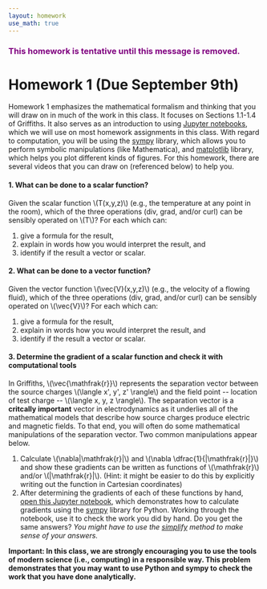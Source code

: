```yaml
---
layout: homework
use_math: true
---
```


<h3 style="color:purple">This homework is tentative until this message is removed.</h3>

# Homework 1 (Due September 9th)

Homework 1 emphasizes the mathematical formalism and thinking that you will draw on in much of the work in this class. It focuses on Sections 1.1-1.4 of Griffiths. It also serves as an introduction to using [Jupyter notebooks](http://jupyter.org), which we will use on most homework assignments in this class. With regard to computation, you will be using the [sympy](http://sympy.org) library, which allows you to perform symbolic manipulations (like Mathematica), and [matplotlib](http://matplotlib.org/) library, which helps you plot different kinds of figures. For this homework, there are several videos that you can draw on (referenced below) to help you.

#### 1. What can be done to a scalar function?
Given the scalar function \\(T(x,y,z)\\) (e.g., the temperature at any point in the room), which of the three operations (div, grad, and/or curl) can be sensibly operated on \\(T\\)? For each which can:

1. give a formula for the result,
2. explain in words how you would interpret the result, and
3. identify if the result a vector or scalar.

#### 2. What can be done to a vector function?
Given the vector function \\(\vec{V}(x,y,z)\\) (e.g., the velocity of a flowing fluid), which of the three operations (div, grad, and/or curl) can be sensibly operated on \\(\vec{V}\\)? For each which can:

1. give a formula for the result,
2. explain in words how you would interpret the result, and
3. identify if the result a vector or scalar.

#### 3. Determine the gradient of a scalar function and check it with computational tools
In Griffiths, \\(\vec{\mathfrak{r}}\\) represents the separation vector between the source charges \\(\langle x', y', z' \rangle\\) and the field point -- location of test charge -- \\(\langle x, y, z \rangle\\). The separation vector is a **critcally important** vector in electrodynamics as it underlies all of the mathematical models that describe how source charges produce electric and magnetic fields. To that end, you will often do some mathematical manipulations of the separation vector. Two common manipulations appear below.

1. Calculate \\(\nabla\|\mathfrak{r}\|\\) and \\(\nabla \dfrac{1}{\|\mathfrak{r}\|}\\) and show these gradients can be written as functions of \\(\mathfrak{r}\\) and/or \\(\|\mathfrak{r}\|\\). (Hint: it might be easier to do this by explicitly writing out the function in Cartesian coordinates)
2. After determining the gradients of each of these functions by hand, [open this Jupyter notebook](../jupyter/HW1-GradientProblem.ipynb), which demonstrates how to calculate gradients using the [sympy](http://sympy.org) library for Python. Working through the notebook, use it to check the work you did by hand. Do you get the same answers? *You might have to use the [simplify](http://docs.sympy.org/latest/tutorial/simplification.html) method to make sense of your answers.*

**Important: In this class, we are strongly encouraging you to use the tools of modern science (i.e., computing) in a responsible way. This problem demonstrates that you may want to use Python and sympy to check the work that you have done analytically.**
